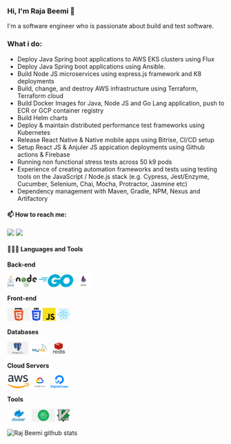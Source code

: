 ### Hi, I'm Raja Beemi 👋

I'm a software engineer who is passionate about build and test software.

### What i do:

* Deploy Java Spring boot applications to AWS EKS clusters using Flux
* Deploy Java Spring boot applications using Ansible.
* Build Node JS microservices using express.js framework and K8 deployments
* Build, change, and destroy AWS infrastructure using Terraform, Terraform cloud
* Build Docker Images for Java, Node JS and Go Lang application, push to ECR or GCP container registry
* Build Helm charts
* Deploy & maintain distributed performance test frameworks using Kubernetes
* Release React Native & Native mobile apps using Bitrise, CI/CD setup
* Setup React JS & Anjuler JS appication deployments using Github actions & Firebase
* Running non functional stress tests across 50 k9 pods
* Experience of creating automation frameworks and tests using testing tools on the JavaScript / Node.js stack (e.g. Cypress, Jest/Enzyme, Cucumber, Selenium, Chai, Mocha, Protractor, Jasmine etc)
* Dependency management with Maven, Gradle, NPM, Nexus and Artifactory


#### 📫 How to reach me:   
  [<img src="https://img.icons8.com/color/48/000000/linkedin.png" width="3.5%"/>](https://www.linkedin.com/in/rajbeemi/)
  <a href="mailto:beemi.raja@gmail.com"> <img src="https://img.icons8.com/fluent/48/000000/gmail.png" width="3.5%"/> </a>
  
#### 👨🏻‍💻 Languages and Tools <br />
  
  **Back-end**
  
  <code><img height="30" src="https://raw.githubusercontent.com/beemi/beemi/master/images/java.png"></code>
  <code><img height="30" src="https://raw.githubusercontent.com/beemi/beemi/master/images/nodejs.png"></code>
  <code><img height="30" src="https://raw.githubusercontent.com/beemi/beemi/master/images/go.png"></code>
  <code><img height="30" src="https://raw.githubusercontent.com/beemi/beemi/master/images/elixir.png"></code>
  
  **Front-end**
  
  <code><img height="30" src="https://raw.githubusercontent.com/beemi/beemi/master/images/html.png"></code>
  <code><img height="30" src="https://raw.githubusercontent.com/beemi/beemi/master/images/css3.png"></code>
  <code><img height="30" src="https://raw.githubusercontent.com/beemi/beemi/master/images/js.png"></code>
  <code><img height="30" src="https://raw.githubusercontent.com/beemi/beemi/master/images/reactjs.png"></code>
  
  **Databases**
  
  <code><img height="30" src="https://raw.githubusercontent.com/beemi/beemi/master/images/postgresql.png"></code>
  <code><img height="30" src="https://raw.githubusercontent.com/beemi/beemi/master/images/mysql.svg"></code>
  <code><img height="30" src="https://raw.githubusercontent.com/beemi/beemi/master/images/redis.png"></code>
  
  **Cloud Servers**
  
  <code><img height="30" src="https://raw.githubusercontent.com/beemi/beemi/master/images/aws.png"></code>
  <code><img height="30" src="https://raw.githubusercontent.com/beemi/beemi/master/images/gcloud.png"></code>
  <code><img height="30" src="https://raw.githubusercontent.com/beemi/beemi/master/images/DigitalOcean.png"></code>
  
  **Tools**
  
  <code><img height="30" src="https://raw.githubusercontent.com/beemi/beemi/master/images/docker.png"></code>
  <code><img height="30" src="https://raw.githubusercontent.com/beemi/beemi/master/images/atom.png"></code>
  <code><img height="30" src="https://raw.githubusercontent.com/beemi/beemi/master/images/vim.png"></code>
  
![Raj Beemi github stats](https://github-readme-stats.vercel.app/api?username=beemi&show_icons=true&theme=radical)
